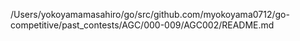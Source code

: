 /Users/yokoyamamasahiro/go/src/github.com/myokoyama0712/go-competitive/past_contests/AGC/000-009/AGC002/README.md